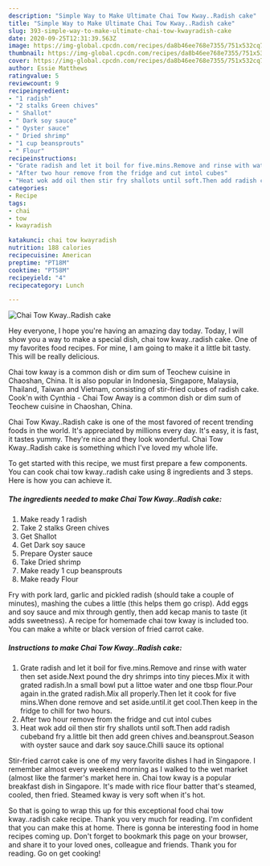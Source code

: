 ```yaml
---
description: "Simple Way to Make Ultimate Chai Tow Kway..Radish cake"
title: "Simple Way to Make Ultimate Chai Tow Kway..Radish cake"
slug: 393-simple-way-to-make-ultimate-chai-tow-kwayradish-cake
date: 2020-09-25T12:31:39.563Z
image: https://img-global.cpcdn.com/recipes/da8b46ee768e7355/751x532cq70/chai-tow-kwayradish-cake-recipe-main-photo.jpg
thumbnail: https://img-global.cpcdn.com/recipes/da8b46ee768e7355/751x532cq70/chai-tow-kwayradish-cake-recipe-main-photo.jpg
cover: https://img-global.cpcdn.com/recipes/da8b46ee768e7355/751x532cq70/chai-tow-kwayradish-cake-recipe-main-photo.jpg
author: Essie Matthews
ratingvalue: 5
reviewcount: 9
recipeingredient:
- "1 radish"
- "2 stalks Green chives"
- " Shallot"
- " Dark soy sauce"
- " Oyster sauce"
- " Dried shrimp"
- "1 cup beansprouts"
- " Flour"
recipeinstructions:
- "Grate radish and let it boil for five.mins.Remove and rinse with water then set aside.Next pound the dry shrimps into tiny pieces.Mix it with grated radish.In a small bowl put a littoe water and one tbsp flour.Pour again in.the grated radish.Mix all properly.Then let it cook for five mins.When done remove and set aside.until.it get cool.Then keep in the fridge to chill for two hours."
- "After two hour remove from the fridge and cut intol cubes"
- "Heat wok add oil then stir fry shallots until soft.Then add radish cubeband fry a.little bit then add green chives and.beansprout.Season with oyster sauce and dark soy sauce.Chilli sauce its optional"
categories:
- Recipe
tags:
- chai
- tow
- kwayradish

katakunci: chai tow kwayradish 
nutrition: 188 calories
recipecuisine: American
preptime: "PT18M"
cooktime: "PT58M"
recipeyield: "4"
recipecategory: Lunch

---
```



![Chai Tow Kway..Radish cake](https://img-global.cpcdn.com/recipes/da8b46ee768e7355/751x532cq70/chai-tow-kwayradish-cake-recipe-main-photo.jpg)

Hey everyone, I hope you're having an amazing day today. Today, I will show you a way to make a special dish, chai tow kway..radish cake. One of my favorites food recipes. For mine, I am going to make it a little bit tasty. This will be really delicious.

Chai tow kway is a common dish or dim sum of Teochew cuisine in Chaoshan, China. It is also popular in Indonesia, Singapore, Malaysia, Thailand, Taiwan and Vietnam, consisting of stir-fried cubes of radish cake. Cook&#39;n with Cynthia - Chai Tow Away is a common dish or dim sum of Teochew cuisine in Chaoshan, China.

Chai Tow Kway..Radish cake is one of the most favored of recent trending foods in the world. It's appreciated by millions every day. It's easy, it is fast, it tastes yummy. They're nice and they look wonderful. Chai Tow Kway..Radish cake is something which I've loved my whole life.


To get started with this recipe, we must first prepare a few components. You can cook chai tow kway..radish cake using 8 ingredients and 3 steps. Here is how you can achieve it.

<!--inarticleads1-->

##### The ingredients needed to make Chai Tow Kway..Radish cake:

1. Make ready 1 radish
1. Take 2 stalks Green chives
1. Get  Shallot
1. Get  Dark soy sauce
1. Prepare  Oyster sauce
1. Take  Dried shrimp
1. Make ready 1 cup beansprouts
1. Make ready  Flour


Fry with pork lard, garlic and pickled radish (should take a couple of minutes), mashing the cubes a little (this helps them go crisp). Add eggs and soy sauce and mix through gently, then add kecap manis to taste (it adds sweetness). A recipe for homemade chai tow kway is included too. You can make a white or black version of fried carrot cake. 

<!--inarticleads2-->

##### Instructions to make Chai Tow Kway..Radish cake:

1. Grate radish and let it boil for five.mins.Remove and rinse with water then set aside.Next pound the dry shrimps into tiny pieces.Mix it with grated radish.In a small bowl put a littoe water and one tbsp flour.Pour again in.the grated radish.Mix all properly.Then let it cook for five mins.When done remove and set aside.until.it get cool.Then keep in the fridge to chill for two hours.
1. After two hour remove from the fridge and cut intol cubes
1. Heat wok add oil then stir fry shallots until soft.Then add radish cubeband fry a.little bit then add green chives and.beansprout.Season with oyster sauce and dark soy sauce.Chilli sauce its optional


Stir-fried carrot cake is one of my very favorite dishes I had in Singapore. I remember almost every weekend morning as I walked to the wet market (almost like the farmer&#39;s market here in. Chai tow kway is a popular breakfast dish in Singapore. It&#39;s made with rice flour batter that&#39;s steamed, cooled, then fried. Steamed kway is very soft when it&#39;s hot. 

So that is going to wrap this up for this exceptional food chai tow kway..radish cake recipe. Thank you very much for reading. I'm confident that you can make this at home. There is gonna be interesting food in home recipes coming up. Don't forget to bookmark this page on your browser, and share it to your loved ones, colleague and friends. Thank you for reading. Go on get cooking!
